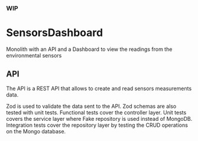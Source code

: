 ### WIP

# SensorsDashboard

Monolith with an API and a Dashboard to view the readings from the environmental sensors

## API

The API is a REST API that allows to create and read sensors measurements data.

Zod is used to validate the data sent to the API.
Zod schemas are also tested with unit tests.
Functional tests cover the controller layer.
Unit tests covers the service layer where Fake repository is used instead of MongoDB.
Integration tests cover the repository layer by testing the CRUD operations on the Mongo database.
